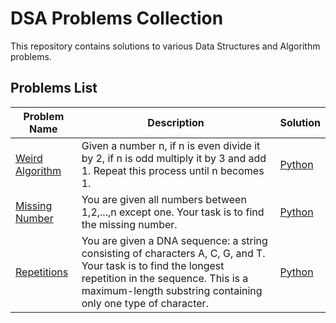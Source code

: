 # DSA Problems Collection

This repository contains solutions to various Data Structures and Algorithm problems.

## Problems List

| Problem Name                                             | Description | Solution                     |
|----------------------------------------------------------|-------------|------------------------------|
| [Weird Algorithm](https://cses.fi/problemset/task/1068/) | Given a number n, if n is even divide it by 2, if n is odd multiply it by 3 and add 1. Repeat this process until n becomes 1. | [Python](weird_algorithm.py) |
| [Missing Number](https://cses.fi/problemset/task/1083/)  | You are given all numbers between 1,2,...,n except one. Your task is to find the missing number. | [Python](missing_number.py)  |
| [Repetitions](https://cses.fi/problemset/task/1069/)  | You are given a DNA sequence: a string consisting of characters A, C, G, and T. Your task is to find the longest repetition in the sequence. This is a maximum-length substring containing only one type of character. | [Python](repetitions.py)     |
